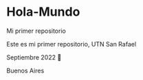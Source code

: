 # Hola-Mundo

Mi primer repositorio

Este es mi primer repositorio, UTN San Rafael

Septiembre 2022 🚀

Buenos Aires
